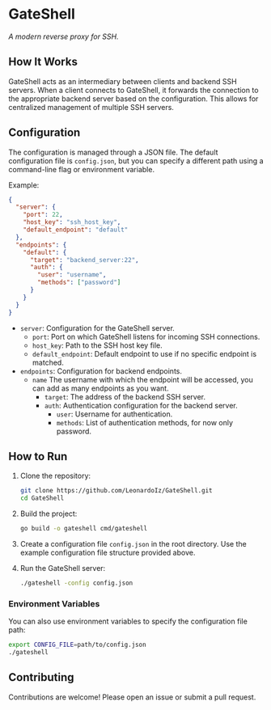 
# GateShell

*A modern reverse proxy for SSH.* 

## How It Works

GateShell acts as an intermediary between clients and backend SSH servers. 
When a client connects to GateShell, it forwards the connection to the appropriate backend server based on the configuration. 
This allows for centralized management of multiple SSH servers.

## Configuration

The configuration is managed through a JSON file. The default configuration file is `config.json`, but you can specify a different path using a command-line flag or environment variable.

Example:

```json
{
  "server": {
    "port": 22,
    "host_key": "ssh_host_key",
    "default_endpoint": "default"
  },
  "endpoints": {
    "default": {
      "target": "backend_server:22",
      "auth": {
        "user": "username",
        "methods": ["password"]
      }
    }
  }
}
```

- `server`: Configuration for the GateShell server.
  - `port`: Port on which GateShell listens for incoming SSH connections.
  - `host_key`: Path to the SSH host key file.
  - `default_endpoint`: Default endpoint to use if no specific endpoint is matched.
- `endpoints`: Configuration for backend endpoints.
  - `name` The username with which the endpoint will be accessed, you can add as many endpoints as you want.
    - `target`: The address of the backend SSH server.
    - `auth`: Authentication configuration for the backend server.
      - `user`: Username for authentication.
      - `methods`: List of authentication methods, for now only password.

## How to Run

1. Clone the repository:

    ```sh
    git clone https://github.com/LeonardoIz/GateShell.git
    cd GateShell
    ```

2. Build the project:

    ```sh
    go build -o gateshell cmd/gateshell
    ```

3. Create a configuration file `config.json` in the root directory. Use the example configuration file structure provided above.

4. Run the GateShell server:

    ```sh
    ./gateshell -config config.json
    ```

### Environment Variables

You can also use environment variables to specify the configuration file path:

```sh
export CONFIG_FILE=path/to/config.json
./gateshell
```

## Contributing

Contributions are welcome! Please open an issue or submit a pull request.
